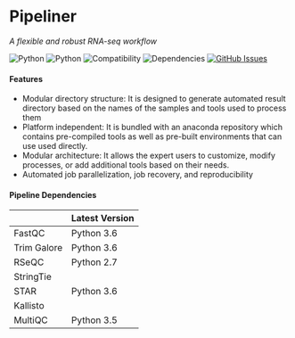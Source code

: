 # Pipeliner
<i>A flexible and robust RNA-seq workflow</i>

![Python](https://img.shields.io/badge/Pipeline-Python%202.7-blue.svg)
![Python](https://img.shields.io/badge/Web%20App-Python%203.6-blue.svg)
![Compatibility](https://img.shields.io/badge/Compatibility-Linux%20%2F%20OSX-orange.svg)
![Dependencies](https://img.shields.io/badge/dependencies-up%20to%20date-brightgreen.svg)
[![GitHub Issues](https://img.shields.io/github/issues/Crypto-AI/Gemini.svg)](https://github.com/Crypto-AI/Gemini/issues)

#### Features
* Modular directory structure: It is designed to generate automated result directory based on the names of the samples and tools used to process them
* Platform independent: It is bundled with an anaconda repository which contains pre-compiled tools as well as pre-built environments that can use used directly.
* Modular architecture: It allows the expert users to customize, modify processes, or add additional tools based on their needs.
* Automated job parallelization, job recovery, and reproducibility

#### Pipeline Dependencies
|            | Latest Version |
|------------|----------------|
| FastQC      | Python 3.6    |
| Trim Galore | Python 3.6    |
| RSeQC       | Python 2.7    |
| StringTie   |               |
| STAR        | Python 3.6    |
| Kallisto    |               |
| MultiQC     | Python 3.5    |
